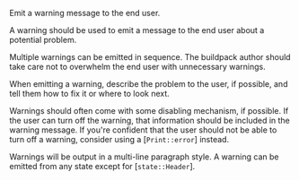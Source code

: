 Emit a warning message to the end user.

A warning should be used to emit a message to the end user about a potential problem.

Multiple warnings can be emitted in sequence. The buildpack author should take care not to
overwhelm the end user with unnecessary warnings.

When emitting a warning, describe the problem to the user, if possible, and tell them how
to fix it or where to look next.

Warnings should often come with some disabling mechanism, if possible. If the user can turn
off the warning, that information should be included in the warning message. If you're
confident that the user should not be able to turn off a warning, consider using a
[`Print::error`] instead.

Warnings will be output in a multi-line paragraph style. A warning can be emitted from any
state except for [`state::Header`].
